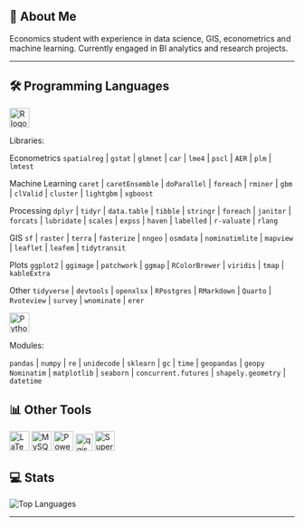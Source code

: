 
<h2 align="left">🚀 About Me</h2>

<p align="left">
  Economics student with experience in data science, GIS, econometrics and machine learning. Currently engaged in BI analytics and research projects.
</p>

---

<h2 align="left">🛠 Programming Languages</h2>

<p align="left">
  <img src="https://img.shields.io/badge/r-%23276DC3.svg?style=for-the-badge&logo=r&logoColor=white" height="35" alt="R logo" /> 
  
Libraries: 

Econometrics `spatialreg` | `gstat` | `glmnet` | `car` | `lme4` |  `pscl` |  `AER` |  `plm` |  `lmtest` 

Machine Learning `caret` | `caretEnsemble` | `doParallel` | `foreach` | `rminer` | `gbm` | `clValid` | `cluster` | `lightgbm` | `xgboost` 

Processing `dplyr` | `tidyr` | `data.table` | `tibble` | `stringr` | `foreach` | `janitor` | `forcats` | `lubridate` | `scales` | `expss` | `haven` | `labelled` | `r-valuate` | `rlang`  

GIS `sf` | `raster` | `terra` | `fasterize` | `nngeo` | `osmdata` | `nominatimlite` | `mapview` | `leaflet` | `leafem` | `tidytransit`  

Plots `ggplot2` | `ggimage` | `patchwork` | `ggmap` | `RColorBrewer` | `viridis` | `tmap` | `kableExtra`  

Other `tidyverse` | `devtools` | `openxlsx` | `RPostgres` |  `RMarkdown` |  `Quarto` | `Rvoteview` | `survey` | `wnominate` | `erer` 


  <img src="https://img.shields.io/badge/python-3670A0?style=for-the-badge&logo=python&logoColor=ffdd54" height="35" alt="Python logo" /> 
  
Modules: 

`pandas` | `numpy` | `re` | `unidecode` | `sklearn` | `gc` | `time` | `geopandas` | `geopy` `Nominatim` | `matplotlib` | `seaborn` | `concurrent.futures` | `shapely.geometry` | `datetime` 


</p>

<h2 align="left">📊 Other Tools</h2>

<p align="left">
  <img src="https://img.shields.io/badge/latex-%23008080.svg?style=for-the-badge&logo=latex&logoColor=white" height="35" alt="LaTeX logo" />
  <img src="https://img.shields.io/badge/mysql-4479A1.svg?style=for-the-badge&logo=mysql&logoColor=white" height="35" alt="MySQL logo" />
  <img src="https://img.shields.io/badge/power_bi-F2C811?style=for-the-badge&logo=powerbi&logoColor=black" height="35" alt="Power BI logo" />
  <img src="https://qgis.github.io/qgis-uni-navigation/logo.svg" height="30" alt="qgis logo"  />
  <img src="https://superset.apache.org/img/superset-logo-horiz-dark.svg" height="35" alt="Superset logo" />
</p>


<h2 align="left">💻 Stats</h2>

<p align="left">
  <img src="https://github-readme-stats.vercel.app/api/top-langs/?username=stefanobalbo&layout=compact&theme=calm_pink" alt="Top Languages" />
</p>

---


